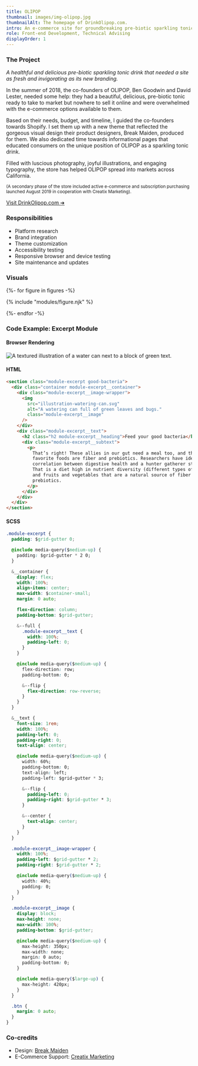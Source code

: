 ```yaml
---
title: OLIPOP
thumbnail: images/img-olipop.jpg
thumbnailAlt: The homepage of DrinkOlipop.com.
intro: An e-commerce site for groundbreaking pre-biotic sparkling tonic company OLIPOP, built around their fresh new brand.
role: Front-end Development, Technical Advising
displayOrder: 1
---
```


### The Project

_A healthful and delicious pre-biotic sparkling tonic drink that needed a site as fresh and invigorating as its new branding._

In the summer of 2018, the co-founders of OLIPOP, Ben Goodwin and David Lester, needed some help: they had a beautiful, delicious, pre-biotic tonic ready to take to market but nowhere to sell it online and were overwhelmed with the e-commerce options available to them.

Based on their needs, budget, and timeline, I guided the co-founders towards Shopify. I set them up with a new theme that reflected the gorgeous visual design their product designers, Break Maiden, produced for them. We also dedicated time towards informational pages that educated consumers on the unique position of OLIPOP as a sparkling tonic drink.

Filled with luscious photography, joyful illustrations, and engaging typography, the store has helped OLIPOP spread into markets across California.

<small>(A secondary phase of the store included active e-commerce and subscription purchasing launched August 2019 in cooperation with Creatix Marketing).</small>

[Visit DrinkOlipop.com &#10132;](https://drinkolipop.com/)

<aside>

### Responsibilities

- Platform research
- Brand integration
- Theme customization
- Accessibility testing
- Responsive browser and device testing
- Site maintenance and updates

</aside>

### Visuals

<div class="visuals">

{%- for figure in figures -%}

{% include "modules/figure.njk" %}

{%- endfor -%}

</div>

<div class="code">

### Code Example: Excerpt Module

#### Browser Rendering

![A textured illustration of a water can next to a block of green text.](/images/img-olipop-code-example.gif)

<div class="code__html">

#### HTML

```html
<section class="module-excerpt good-bacteria">
  <div class="container module-excerpt__container">
    <div class="module-excerpt__image-wrapper">
      <img
        src="illustration-watering-can.svg"
        alt="A watering can full of green leaves and bugs."
        class="module-excerpt__image"
      />
    </div>
    <div class="module-excerpt__text">
      <h2 class="h2 module-excerpt__heading">Feed your good bacteria</h2>
      <div class="module-excerpt__subtext">
        <p>
          That’s right! These allies in our gut need a meal too, and their
          favorite foods are fiber and prebiotics. Researchers have identified a
          correlation between digestive health and a hunter gatherer style diet.
          That is a diet high in nutrient diversity (different types of foods)
          and fruits and vegetables that are a natural source of fiber and
          prebiotics.
        </p>
      </div>
    </div>
  </div>
</section>
```

</div>

<div class="code__sass">

#### SCSS

```css
.module-excerpt {
  padding: $grid-gutter 0;

  @include media-query($medium-up) {
    padding: $grid-gutter * 2 0;
  }

  &__container {
    display: flex;
    width: 100%;
    align-items: center;
    max-width: $container-small;
    margin: 0 auto;

    flex-direction: column;
    padding-bottom: $grid-gutter;

    &--full {
      .module-excerpt__text {
        width: 100%;
        padding-left: 0;
      }
    }

    @include media-query($medium-up) {
      flex-direction: row;
      padding-bottom: 0;

      &--flip {
        flex-direction: row-reverse;
      }
    }
  }

  &__text {
    font-size: 1rem;
    width: 100%;
    padding-left: 0;
    padding-right: 0;
    text-align: center;

    @include media-query($medium-up) {
      width: 60%;
      padding-bottom: 0;
      text-align: left;
      padding-left: $grid-gutter * 3;

      &--flip {
        padding-left: 0;
        padding-right: $grid-gutter * 3;
      }

      &--center {
        text-align: center;
      }
    }
  }

  .module-excerpt__image-wrapper {
    width: 100%;
    padding-left: $grid-gutter * 2;
    padding-right: $grid-gutter * 2;

    @include media-query($medium-up) {
      width: 40%;
      padding: 0;
    }
  }

  .module-excerpt__image {
    display: block;
    max-height: none;
    max-width: 100%;
    padding-bottom: $grid-gutter;

    @include media-query($medium-up) {
      max-height: 350px;
      max-width: none;
      margin: 0 auto;
      padding-bottom: 0;
    }

    @include media-query($large-up) {
      max-height: 420px;
    }
  }

  .btn {
    margin: 0 auto;
  }
}
```

</div>

</div>

### Co-credits

- Design: [Break Maiden](https://www.breakmaiden.co/olipop)
- E-Commerce Support: [Creatix Marketing](http://creatix.io/)

